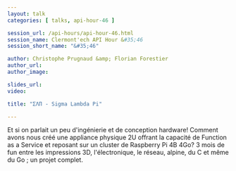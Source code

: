 ```yaml
---
layout: talk
categories: [ talks, api-hour-46 ]

session_url: /api-hours/api-hour-46.html
session_name: Clermont'ech API Hour &#35;46
session_short_name: "&#35;46"

author: Christophe Prugnaud &amp; Florian Forestier
author_url:
author_image:

slides_url:
video:

title: "ΣΛΠ - Sigma Lambda Pi"

---
```


Et si on parlait un peu d'ingénierie et de conception hardware!
Comment avons nous créé une appliance physique 2U offrant la capacité de Function as a Service et reposant sur un cluster de Raspberry Pi 4B 4Go?
3 mois de fun entre les impressions 3D, l'électronique, le réseau, alpine, du C et même du Go ; un projet complet.

